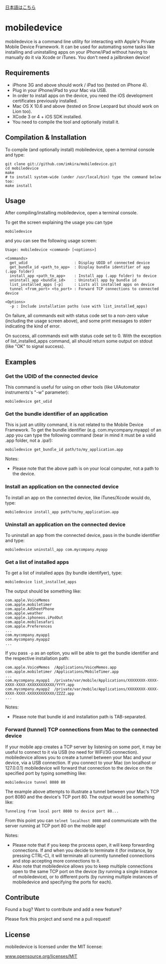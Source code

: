 [日本語はこちら](https://github.com/imkira/mobiledevice/blob/master/README_JP.md)

mobiledevice
============

mobiledevice is a command line utility for interacting with Apple's Private Mobile Device Framework.
It can be used for automating some tasks like installing and uninstalling apps on your iPhone/iPad
without having to manually do it via Xcode or iTunes.
You don't need a jailbroken device!

## Requirements

* iPhone 3G and above should work / iPad too (tested on iPhone 4).
* Plug in your iPhone/iPad to your Mac via USB.
* In order to install apps on the device, you need the iOS development certificates previously installed.
* Mac OS X 10.6 and above (tested on Snow Leopard but should work on Lion too).
* XCode 3 or 4 + iOS SDK installed.
* You need to compile the tool and optionally install it.

## Compilation & Installation

To compile (and optionally install) mobiledevice, open a terminal console and type:

```
git clone git://github.com/imkira/mobiledevice.git
cd mobiledevice
make
# to install system-wide (under /usr/local/bin) type the command below too:
make install
```

## Usage

After compiling/installing mobiledevice, open a terminal console.

To get the screen explaining the usage you can type

```
mobiledevice
```

and you can see the following usage screen:

```
Usage: mobiledevice <command> [<options>]

<Commands>
  get_udid                     : Display UDID of connected device
  get_bundle_id <path_to_app>  : Display bundle identifier of app (.app folder)
  install_app <path_to_app>    : Install app (.app folder) to device
  uninstall_app <bundle_id>    : Uninstall app by bundle id
  list_installed_apps [-p]     : Lists all installed apps on device
  tunnel <from_port> <to_port> : Forward TCP connections to connected device

<Options>
  -p : Include installation paths (use with list_installed_apps)
```

On failure, all commands exit with status code set to a non-zero value
(including the usage screen above), and some print messages to stderr
indicating the kind of error.

On success,  all commands exit with status code set to 0. With the exception
of list_installed_apps command, all should return some output on stdout
(like "OK" to signal success).

## Examples

### Get the UDID of the connected device

This command is useful for using on other tools (like UIAutomator instruments's "-w" parameter):

```
mobiledevice get_udid
```

### Get the bundle identifier of an application

This is just an utility command, it is not related to the Mobile Device Framework.
To get the bundle identifier (e.g. com.mycompany.myapp) of an .app you can type
the following command (bear in mind it must be a valid .app folder, not a .ipa!):

```
mobiledevice get_bundle_id path/to/my_application.app
```

Notes:

* Please note that the above path is on your local computer, not a path to the device.

### Install an application on the connected device

To install an app on the connected device, like iTunes/Xcode would do, type:

```
mobiledevice install_app path/to/my_application.app
```

### Uninstall an application on the connected device

To uninstall an app from the connected device, pass in the bundle identifier and type:

```
mobiledevice uninstall_app com.mycompany.myapp
```

### Get a list of installed apps

To get a list of installed apps (by bundle identifyer), type:

```
mobiledevice list_installed_apps
```

The output should be something like:

```
com.apple.VoiceMemos
com.apple.mobiletimer
com.apple.AdSheetPhone
com.apple.weather
com.apple.iphoneos.iPodOut
com.apple.mobilesafari
com.apple.Preferences
...
com.mycompany.myapp1
com.mycompany.myapp2
...
```

If you pass ```-p``` as an option, you will be able to get the bundle identifier
and the respective installation path:

```
com.apple.VoiceMemos  /Applications/VoiceMemos.app
com.apple.mobiletimer /Applications/MobileTimer.app
...
com.mycompany.myapp1  /private/var/mobile/Applications/XXXXXXXX-XXXX-XXXX-XXXX-XXXXXXXXXXXX/YYYY.app
com.mycompany.myapp2  /private/var/mobile/Applications/XXXXXXXX-XXXX-XXXX-XXXX-XXXXXXXXXXXX/ZZZZ.app
...
```

Notes:

* Please note that bundle id and installation path is TAB-separated.

### Forward (tunnel) TCP connections from Mac to the connected device

If your mobile app creates a TCP server by listening on some port,
it may be useful to connect to it via USB (no need for WiFi/3G connection).
mobiledevice allows you to create a tunnel between your Mac and your device,
via a USB connection. If you connect to your Mac (on localhost or 127.0.0.1)
mobiledevice will forward that connection to the device on the specified port
by typing something like:

```
mobiledevice tunnel 8080 80
```

The example above attempts to illustrate a tunnel between your Mac's TCP port 8080
and the device's TCP port 80. The output would be something like:

```
Tunneling from local port 8080 to device port 80...
```

From this point you can `telnet localhost 8080` and communicate with the server
running at TCP port 80 on the mobile app!

Notes:

* Please note that if you keep the process open, it will keep forwarding connections.
If and when you decide to terminate it (for instance, by pressing CTRL-C), it will
terminate all currently tunnelled connections and stop accepting more connections to it.
* Also note that mobiledevice allows you to keep multiple connections open to the
same TCP port on the device (by running a single instance of mobiledevice), or to
different ports (by running multiple instances of mobiledevice and specifying the
ports for each).

## Contribute

Found a bug? Want to contribute and add a new feature?

Please fork this project and send me a pull request!

## License

mobiledevice is licensed under the MIT license:

www.opensource.org/licenses/MIT

